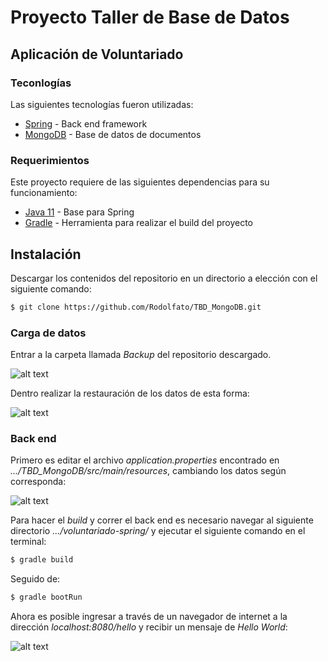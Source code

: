 # Proyecto Taller de Base de Datos
## Aplicación de Voluntariado

### Teconlogías
Las siguientes tecnologías fueron utilizadas:
* [Spring] - Back end framework
* [MongoDB] - Base de datos de documentos

### Requerimientos

Este proyecto requiere de las siguientes dependencias para su funcionamiento:

* [Java 11] - Base para Spring 
* [Gradle] - Herramienta para realizar el build del proyecto

## Instalación
Descargar los contenidos del repositorio en un directorio a elección con el siguiente comando:

```sh
$ git clone https://github.com/Rodolfato/TBD_MongoDB.git
```
### Carga de  datos
Entrar a la carpeta llamada *Backup* del repositorio descargado.

![alt text](https://i.imgur.com/Y5iLdMY.png)

Dentro realizar la restauración de los datos de esta forma:

![alt text](https://i.imgur.com/8QssB3c.png)



### Back end

Primero es editar el archivo *application.properties* encontrado en *.../TBD_MongoDB/src/main/resources*, cambiando los datos según corresponda:

![alt text](https://i.imgur.com/n58WTn4.png)

Para hacer el *build* y correr el back end es necesario navegar al siguiente directorio *.../voluntariado-spring/* y ejecutar el siguiente comando en el terminal:

```sh
$ gradle build
```

Seguido de:

```sh
$ gradle bootRun
```

Ahora es posible ingresar a través de un navegador de internet a la dirección *localhost:8080/hello* y recibir un mensaje de *Hello World*:

![alt text](https://i.imgur.com/DOjpOyu.png)




[//]: # (These are reference links used in the body of this note and get stripped out when the markdown processor does its job. There is no need to format nicely because it shouldn't be seen. Thanks SO - http://stackoverflow.com/questions/4823468/store-comments-in-markdown-syntax)


   [Java 11]: <https://openjdk.java.net/projects/jdk/11/>
   [Gradle]: <https://gradle.org/>
   [Spring]: <https://spring.io/>


   [MongoDB]: <https://docs.mongodb.com/manual/installation/>
